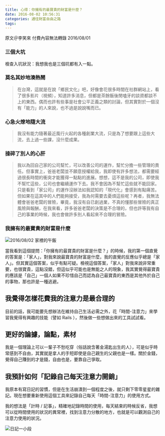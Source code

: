 ```yaml
---
title: 心得：你擁有的最寶貴的財富是什麼？
date: 2016-08-02 10:56:31
categories: 通往財富自由之路
tags:
---
```


原文＠李笑來
付費內容無法轉錄
2016/08/01

### 三個大坑

檢查入坑狀況：我想我也是三個坑都有入一點。

### 莫名其妙地湊熱鬧

> 在台灣，這就是在說「鄉民文化」吧，好像會花很多時間在社群網站上，看了很多影片（視頻），知道許多消息，但都是茶餘飯後閒嗑牙的談資都談不上的東西。偶而也許有些事是社會公平正義之類的討論，但其實對於一個沒有「能力」的人來說，也不過是說說嘴而已。

### 心急火燎地隨大流

> 我沒有能力隨著最近風行火起的各種創業大流，只是為了想要跟上這些大流，去上過一些課，沒什麼成果。

### 操碎了別人的心肝

> 我以為回自己家的公司幫忙，可以改善公司的運作，幫忙分擔一些管理的責任。但事實上，爸爸老闆並不願意授權給我，我即使有許多想法，都需要經過很長時間的衝突才能獲得一點點的進展。想想，這不是我的公司，即使我不幫忙這些，公司也會繼續運作下去。我不會因為不幫忙這些就不能回家。只是看到「家公司」的運作沒辦法如我認知的「現代化」會感到有點痛苦。但如果在這其中的人們能夠接受，我為何需要去憂煩這些呢？再者，我無法體會爸爸老闆的冒險，畢竟，我沒有自已創過業，不真的懂那些冒險的真正風險與報酬，在我來看，許多爸爸老闆的決策是不合理的，但也許等我有自己的事業的時候，我也會做許多別人看起來不合理的冒險。


### 我擁有的最寶貴的財富是什麼

![2016/08/02 家裡的午飯](https://c3.staticflickr.com/9/8756/28095355874_5b2ea45889_z.jpg)

當我看到這個提問：「你擁有的最寶貴的財富是什麼？」的時候，我的第一個直覺的答案是：「家人」，對我來說最寶貴的財富是什麼，我的直覺的反應似乎總是「家人」。但其實這個答案，似乎有點可疑。檢視這個答案，「家人」對我來說非常重要，也很寶貴，這點沒錯，但這似乎可能也是無能之人的現象，我其實覺得最寶貴的應該是「自己」一個人如果不珍惜自己而認為自己最寶貴的東西是其他外於自己的事物，那也許是一種逃避。


## 我覺得怎樣花費我的注意力是最合理的

目前的話，我可能要先想辦法在維持自己生活必需之外，花「時間-注意力」來學習我覺得有興趣的技能（譬如 Rails ），然後做一些想做出來的工具試試看。


## 更好的論據，論點，素材

我是一個理論上可以一輩子不愁吃穿（俗話說含著金湯匙出生的人），可是似乎時常感到不自由，其實就是拿人的手短即使是自己親生的父親也是一樣。關於金錢，覺得自己賺到的才是錢，自由也是，要靠自己爭取。


## 我預計如何「記錄自己每天注意力開銷」

我原本有寫日記的習慣，但是在生活崩潰到一個程度之後，就只剩下零零星星的雜記。現在想要重新使用這個工具來記錄自己每天「時間-注意力」的使用方式。

我的想法是「計時 / 記事」，精確地記錄時間的使用，每天結束的時候反省，我想可以從時間使用的狀況的異常裡，找到注意力分散的地方，也就是可以觀測自己的注意力使用的狀況。

![日記一小段](https://c4.staticflickr.com/9/8814/28096805283_659ccf8d66_z.jpg)
